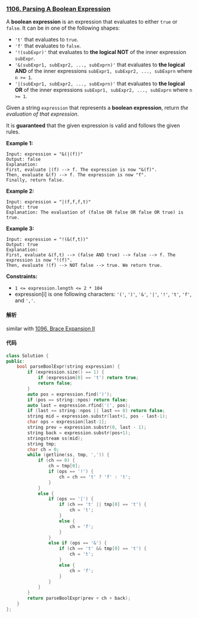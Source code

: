 ### [1106. Parsing A Boolean Expression](https://leetcode.com/problems/parsing-a-boolean-expression/)

A **boolean expression** is an expression that evaluates to either `true` or `false`. It can be in one of the following shapes:

- `'t'` that evaluates to `true`.
- `'f'` that evaluates to `false`.
- `'!(subExpr)'` that evaluates to **the logical NOT** of the inner expression `subExpr`.
- `'&(subExpr1, subExpr2, ..., subExprn)'` that evaluates to **the logical AND** of the inner expressions `subExpr1, subExpr2, ..., subExprn` where `n >= 1`.
- `'|(subExpr1, subExpr2, ..., subExprn)'` that evaluates to **the logical OR** of the inner expressions `subExpr1, subExpr2, ..., subExprn` where `n >= 1`.

Given a string `expression` that represents a **boolean expression**, return *the evaluation of that expression*.

It is **guaranteed** that the given expression is valid and follows the given rules.

 

**Example 1:**

```
Input: expression = "&(|(f))"
Output: false
Explanation: 
First, evaluate |(f) --> f. The expression is now "&(f)".
Then, evaluate &(f) --> f. The expression is now "f".
Finally, return false.
```

**Example 2:**

```
Input: expression = "|(f,f,f,t)"
Output: true
Explanation: The evaluation of (false OR false OR false OR true) is true.
```

**Example 3:**

```
Input: expression = "!(&(f,t))"
Output: true
Explanation: 
First, evaluate &(f,t) --> (false AND true) --> false --> f. The expression is now "!(f)".
Then, evaluate !(f) --> NOT false --> true. We return true.
```

 

**Constraints:**

- `1 <= expression.length <= 2 * 104`
- expression[i] is one following characters: `'('`, `')'`, `'&'`, `'|'`, `'!'`, `'t'`, `'f'`, and `','`.

#### 解析

similar with [1096. Brace Expansion II](https://leetcode.com/problems/brace-expansion-ii/)

#### 代码

```c++
class Solution {
public:
    bool parseBoolExpr(string expression) {
        if (expression.size() == 1) {
            if (expression[0] == 't') return true;
            return false;
        }
        auto pos = expression.find(')');
        if (pos == string::npos) return false;
        auto last = expression.rfind('(', pos);
        if (last == string::npos || last == 0) return false;
        string mid = expression.substr(last+1, pos - last-1);
        char ops = expression[last-1];
        string prev = expression.substr(0, last - 1);
        string back = expression.substr(pos+1);
        stringstream ss(mid);
        string tmp;
        char ch = 0;
        while (getline(ss, tmp, ',')) {
            if (ch == 0) {
                ch = tmp[0];
                if (ops == '!') {
                    ch = ch == 't' ? 'f' : 't';
                }
            }
            else {
                if (ops == '|') {
                    if (ch == 't' || tmp[0] == 't') {
                        ch = 't';
                    }
                    else {
                        ch = 'f';
                    }
                }
                else if (ops == '&') {
                    if (ch == 't' && tmp[0] == 't') {
                        ch = 't';
                    }
                    else {
                        ch = 'f';
                    }
                }
            }
        }
        return parseBoolExpr(prev + ch + back);
    }
};
```

